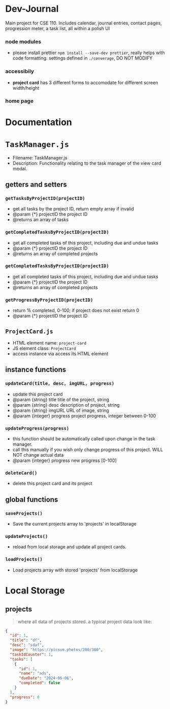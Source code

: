 # Dev-Journal

Main project for CSE 110. Includes calendar, journal entries, contact pages, progression meter, a task list, all within a polish UI

### node modules

- please install prettier `npm install --save-dev prettier`, really helps with code formatting. settings defined in `./converage`, DO NOT MODIFY

### accessibily

- **project card** has 3 different forms to accomodate for different screen width/height

### home page

# Documentation

# `TaskManager.js`

- Filename: TaskManager.js
- Description: Functionality relating to the task manager of the view card modal.

## getters and setters

### `getTasksByProjectID(projectID)`

- get all tasks by the project ID, return empty array if invalid
- @param {\*} projectID the project ID
- @returns an array of tasks

### `getCompletedTasksByProjectID(projectID)`

- get all completed tasks of this project, including due and undue tasks
- @param {\*} projectID the project ID
- @returns an array of completed projects

### `getCompletedTasksByProjectID(projectID) `

- get all completed tasks of this project, including due and undue tasks
- @param {\*} projectID the project ID
- @returns an array of completed projects

### `getProgressByProjectID(projectID)`

- return % completed, 0-100; if project does not exist return 0
- @param {\*} projectID the project ID

## `ProjectCard.js`

- HTML element name: `project-card`
- JS element class: `ProjectCard`
- access instance via access its HTML element

## instance functions

### `updateCard(title, desc, imgURL, progress)`

- update this project card
- @param {string} title title of the project, string
- @param {string} desc description of project, string
- @param {string} imgURL URL of image, string
- @param {integer} progress project progress, integer between 0-100

### `updateProgress(progress)`

- this function should be automatically called upon change in the task manager.
- call this manually if you wish only change progress of this project. WILL NOT change actual data
- @param {integer} progress new progress [0-100]

### `deleteCard()`

- delete this project card and its project

## global functions

### `saveProjects()`

- Save the current projects array to 'projects' in localStorage

### `updateProjects()`

- reload from local storage and update all project cards.

### `loadProjects()`

- Load projects array with stored 'projects' from localStorage

# Local Storage

## projects

> where all data of projects stored. a typical project data look like:

```JSON
{
  "id": 1,
  "title": "df",
  "desc": "sdaf",
  "image": "https://picsum.photos/200/300",
  "taskIdCounter": 1,
  "tasks": [
    {
      "id": 1,
      "name": "ads",
      "dueDate": "2024-06-06",
      "completed": false
    }
  ],
  "progress": 0
}
```

